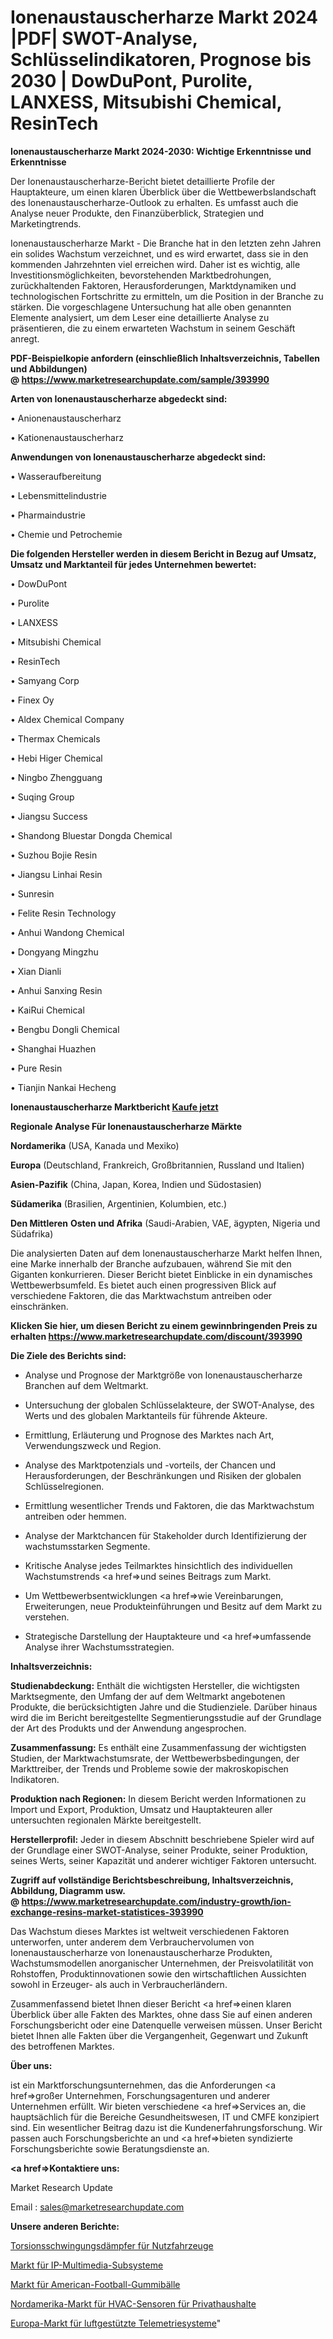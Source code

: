 # Ionenaustauscherharze Markt 2024 |PDF| SWOT-Analyse, Schlüsselindikatoren, Prognose bis 2030 | DowDuPont, Purolite, LANXESS, Mitsubishi Chemical, ResinTech

<strong>Ionenaustauscherharze Markt 2024-2030: Wichtige Erkenntnisse und Erkenntnisse</strong>

Der Ionenaustauscherharze-Bericht bietet detaillierte Profile der Hauptakteure, um einen klaren Überblick über die Wettbewerbslandschaft des Ionenaustauscherharze-Outlook zu erhalten. Es umfasst auch die Analyse neuer Produkte, den Finanzüberblick, Strategien und Marketingtrends.

Ionenaustauscherharze Markt - Die Branche hat in den letzten zehn Jahren ein solides Wachstum verzeichnet, und es wird erwartet, dass sie in den kommenden Jahrzehnten viel erreichen wird. Daher ist es wichtig, alle Investitionsmöglichkeiten, bevorstehenden Marktbedrohungen, zurückhaltenden Faktoren, Herausforderungen, Marktdynamiken und technologischen Fortschritte zu ermitteln, um die Position in der Branche zu stärken. Die vorgeschlagene Untersuchung hat alle oben genannten Elemente analysiert, um dem Leser eine detaillierte Analyse zu präsentieren, die zu einem erwarteten Wachstum in seinem Geschäft anregt.

<strong><b>PDF-Beispielkopie anfordern (einschließlich Inhaltsverzeichnis, Tabellen und Abbildungen) @ </b></strong><strong><a href=https://www.marketresearchupdate.com/sample/393990><strong>https://www.marketresearchupdate.com/sample/393990</u></a></strong></strong>

<strong>Arten von Ionenaustauscherharze abgedeckt sind:</strong>

• Anionenaustauscherharz

• Kationenaustauscherharz

<strong>Anwendungen von Ionenaustauscherharze abgedeckt sind:</strong>

• Wasseraufbereitung

• Lebensmittelindustrie

• Pharmaindustrie

• Chemie und Petrochemie

<strong>Die folgenden Hersteller werden in diesem Bericht in Bezug auf Umsatz, Umsatz und Marktanteil für jedes Unternehmen bewertet:</strong>

• DowDuPont

• Purolite

• LANXESS

• Mitsubishi Chemical

• ResinTech

• Samyang Corp

• Finex Oy

• Aldex Chemical Company

• Thermax Chemicals

• Hebi Higer Chemical

• Ningbo Zhengguang

• Suqing Group

• Jiangsu Success

• Shandong Bluestar Dongda Chemical

• Suzhou Bojie Resin

• Jiangsu Linhai Resin

• Sunresin

• Felite Resin Technology

• Anhui Wandong Chemical

• Dongyang Mingzhu

• Xian Dianli

• Anhui Sanxing Resin

• KaiRui Chemical

• Bengbu Dongli Chemical

• Shanghai Huazhen

• Pure Resin

• Tianjin Nankai Hecheng

<strong>Ionenaustauscherharze Marktbericht <a href=https://www.marketresearchupdate.com/buynow/393990>Kaufe jetzt</a></strong>

<strong>Regionale Analyse Für Ionenaustauscherharze Märkte</strong>

<strong>Nordamerika</strong> (USA, Kanada und Mexiko)

<strong>Europa</strong> (Deutschland, Frankreich, Großbritannien, Russland und Italien)

<strong>Asien-Pazifik</strong> (China, Japan, Korea, Indien und Südostasien)

<strong>Südamerika</strong> (Brasilien, Argentinien, Kolumbien, etc.)

<strong>Den Mittleren</strong> <strong>Osten und Afrika</strong> (Saudi-Arabien, VAE, ägypten, Nigeria und Südafrika)

Die analysierten Daten auf dem Ionenaustauscherharze Markt helfen Ihnen, eine Marke innerhalb der Branche aufzubauen, während Sie mit den Giganten konkurrieren. Dieser Bericht bietet Einblicke in ein dynamisches Wettbewerbsumfeld. Es bietet auch einen progressiven Blick auf verschiedene Faktoren, die das Marktwachstum antreiben oder einschränken.

<strong>Klicken Sie hier, um diesen Bericht zu einem gewinnbringenden Preis zu erhalten
</strong><strong><a href=https://www.marketresearchupdate.com/discount/393990>https://www.marketresearchupdate.com/discount/393990</b></u></strong></a>

<strong>Die Ziele des Berichts sind:</strong>

- Analyse und Prognose der Marktgröße von Ionenaustauscherharze Branchen auf dem Weltmarkt.

- Untersuchung der globalen Schlüsselakteure, der SWOT-Analyse, des Werts und des globalen Marktanteils für führende Akteure.

- Ermittlung, Erläuterung und Prognose des Marktes nach Art, Verwendungszweck und Region.

- Analyse des Marktpotenzials und -vorteils, der Chancen und Herausforderungen, der Beschränkungen und Risiken der globalen Schlüsselregionen.

- Ermittlung wesentlicher Trends und Faktoren, die das Marktwachstum antreiben oder hemmen.

- Analyse der Marktchancen für Stakeholder durch Identifizierung der wachstumsstarken Segmente.

- Kritische Analyse jedes Teilmarktes hinsichtlich des individuellen Wachstumstrends <a href=>und</a> seines Beitrags zum Markt.

- Um Wettbewerbsentwicklungen <a href=>wie</a> Vereinbarungen, Erweiterungen, neue Produkteinführungen und Besitz auf dem Markt zu verstehen.

- Strategische Darstellung der Hauptakteure und <a href=>umfas</a>sende Analyse ihrer Wachstumsstrategien.

<strong>Inhaltsverzeichnis:</strong>

<strong>Studienabdeckung:</strong> Enthält die wichtigsten Hersteller, die wichtigsten Marktsegmente, den Umfang der auf dem Weltmarkt angebotenen Produkte, die berücksichtigten Jahre und die Studienziele. Darüber hinaus wird die im Bericht bereitgestellte Segmentierungsstudie auf der Grundlage der Art des Produkts und der Anwendung angesprochen.

<strong>Zusammenfassung:</strong> Es enthält eine Zusammenfassung der wichtigsten Studien, der Marktwachstumsrate, der Wettbewerbsbedingungen, der Markttreiber, der Trends und Probleme sowie der makroskopischen Indikatoren.

<strong>Produktion nach Regionen:</strong> In diesem Bericht werden Informationen zu Import und Export, Produktion, Umsatz und Hauptakteuren aller untersuchten regionalen Märkte bereitgestellt.

<strong>Herstellerprofil:</strong> Jeder in diesem Abschnitt beschriebene Spieler wird auf der Grundlage einer SWOT-Analyse, seiner Produkte, seiner Produktion, seines Werts, seiner Kapazität und anderer wichtiger Faktoren untersucht.

<strong><b>Zugriff auf vollständige Berichtsbeschreibung, Inhaltsverzeichnis, Abbildung, Diagramm usw. @ </b></strong><strong><a href=https://www.marketresearchupdate.com/industry-growth/ion-exchange-resins-market-statistices-393990>https://www.marketresearchupdate.com/industry-growth/ion-exchange-resins-market-statistices-393990</a></strong>

Das Wachstum dieses Marktes ist weltweit verschiedenen Faktoren unterworfen, unter anderem dem Verbrauchervolumen von Ionenaustauscherharze von Ionenaustauscherharze Produkten, Wachstumsmodellen anorganischer Unternehmen, der Preisvolatilität von Rohstoffen, Produktinnovationen sowie den wirtschaftlichen Aussichten sowohl in Erzeuger- als auch in Verbraucherländern.

Zusammenfassend bietet Ihnen dieser Bericht <a href=>einen</a> klaren Überblick über alle Fakten des Marktes, ohne dass Sie auf einen anderen Forschungsbericht oder eine Datenquelle verweisen müssen. Unser Bericht bietet Ihnen alle Fakten über die Vergangenheit, Gegenwart und Zukunft des betroffenen Marktes.

<strong>Über uns:</strong>

 ist ein Marktforschungsunternehmen, das die Anforderungen <a href=>großer</a> Unternehmen, Forschungsagenturen und anderer Unternehmen erfüllt. Wir bieten verschiedene <a href=>Services</a> an, die hauptsächlich für die Bereiche Gesundheitswesen, IT und CMFE konzipiert sind. Ein wesentlicher Beitrag dazu ist die Kundenerfahrungsforschung. Wir passen auch Forschungsberichte an und <a href=>bieten</a> syndizierte Forschungsberichte sowie Beratungsdienste an.

<strong><a href=>Kontaktiere uns:</a></strong>

Market Research Update

Email : sales@marketresearchupdate.com

<strong>Unsere anderen Berichte:</strong>

<a href=https://www.linkedin.com/pulse/torsional-vibration-damper-commercial-vehicle>Torsionsschwingungsdämpfer für Nutzfahrzeuge</a>

<a href=https://www.linkedin.com/pulse/ip-multimedia-subsystem-market-outlooks-2023>Markt für IP-Multimedia-Subsysteme</a>

<a href=https://www.linkedin.com/pulse/american-football-rubber-balls-market-size-industry>Markt für American-Football-Gummibälle</a>

<a href=https://www.linkedin.com/pulse/north-america-residential-hvac-sensors-market-2023-size>Nordamerika-Markt für HVAC-Sensoren für Privathaushalte</a>

<a href=https://www.linkedin.com/pulse/europe-airborne-telemetry-system-market-2023-current-future>Europa-Markt für luftgestützte Telemetriesysteme</a>"
